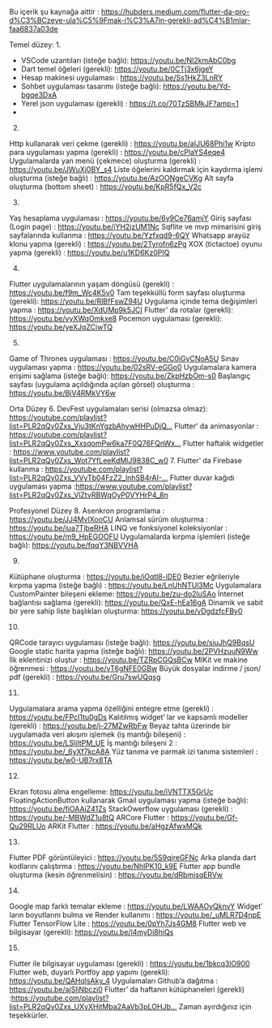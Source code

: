 Bu içerik şu kaynağa aittir : https://hubders.medium.com/flutter-da-pro-d%C3%BCzeye-ula%C5%9Fmak-i%C3%A7in-gerekli-ad%C4%B1mlar-faa6837a03de


Temel düzey:
1.
- VSCode uzantıları (isteğe bağlı): https://youtu.be/Nl2kmAbC0bg
- Dart temel öğeleri (gerekli): https://youtu.be/0CTj3x6jgeY
- Hesap makinesi uygulaması : https://youtu.be/Ss1HkZ3LnRY
- Sohbet uygulaması tasarımı (isteğe bağlı): https://youtu.be/Yd-bgqe3DxA
- Yerel json uygulaması (gerekli) : https://t.co/70TzSBMkJF?amp=1
- 
2.
Http kullanarak veri çekme (gerekli) : https://youtu.be/aIJU68Phi1w
Kripto para uygulaması yapma (gerekli) : https://youtu.be/cPlaYS4eqe4
Uygulamalarda yan menü (çekmece) oluşturma (gerekli) : https://youtu.be/JWuXj0BY_s4
Liste öğelerini kaldırmak için kaydırma işlemi oluşturma (isteğe bağlı) : https://youtu.be/AzOONgeCVKg
Alt sayfa oluşturma (bottom sheet) : https://youtu.be/KpR5fQx_V2c

3.
Yaş hesaplama uygulaması : https://youtu.be/6y9Ce76amjY
Giriş sayfası (Login page) : https://youtu.be/iYH2jzUM1Nc
Sqflite ve mvp mimarisini giriş sayfalarında kullanma : https://youtu.be/Yzfxqd9-6QY
Whatsapp arayüz klonu yapma (gerekli) : https://youtu.be/2Tyrofn6zPg
XOX (tictactoe) oyunu yapma (gerekli) : https://youtu.be/u1KD6Kz0PIQ

4.
Flutter uygulamalarının yaşam döngüsü (gerekli) : https://youtu.be/f9m_Wc4K5v0
Tam teşekküllü form sayfası oluşturma (gerekli): https://youtu.be/RlBfFswZ94U
Uygulama içinde tema değişimleri yapma : https://youtu.be/XdUMp9k5JCI
Flutter’ da rotalar (gerekli): https://youtu.be/vyXWqOmkxe8
Pocemon uygulaması (gerekli): https://youtu.be/yeXJqZCiwTQ

5.
Game of Thrones uygulaması : https://youtu.be/C0iGyCNoA5U
Sınav uygulaması yapma : https://youtu.be/02sRV-eGGo0
Uygulamalara kamera erişimi sağlama (isteğe bağlı): https://youtu.be/ZkpHzbOm-s0
Başlangıç sayfası (uygulama açıldığında açılan görsel) oluşturma : https://youtu.be/BjV4RMkVY6w

Orta Düzey
6.
DevFest uygulamaları serisi (olmazsa olmaz): https://youtube.com/playlist?list=PLR2qQy0Zxs_Vju3tKnYgzbAhywHHPuDjQ…
Flutter’ da animasyonlar : https://youtube.com/playlist?list=PLR2qQy0Zxs_XxsqomPw6ka7F0Q76FQnWx…
Flutter haftalık widgetler : https://www.youtube.com/playlist?list=PLR2qQy0Zxs_Wot7YfLeeKdMlJ9838C_w0
7.
Flutter’ da Firebase kullanma : https://youtube.com/playlist?list=PLR2qQy0Zxs_VVyTb04FzZ2_lnhSB4rAI-…
Flutter duvar kağıdı uygulaması yapma :https://www.youtube.com/playlist?list=PLR2qQy0Zxs_VlZtvRBWqOyP0VYHrP4_8n

Profesyonel Düzey
8.
Asenkron programlama : https://youtu.be/JJ4MvlXooCU
Anlamsal sürüm oluşturma : https://youtu.be/iua7TjbeRHA
LINQ ve fonksiyonel koleksiyonlar : https://youtu.be/m9_HpEGOOFU
Uygulamalarda kırpma işlemleri (isteğe bağlı): https://youtu.be/fqqY3NBVVHA

9.
Kütüphane oluşturma : https://youtu.be/iOqtl8-iDE0
Bezier eğrileriyle kırpma yapma (isteğe bağlı) : https://youtu.be/LnUhNTUl3Mc
Uygulamalara CustomPainter bileşeni ekleme: https://youtu.be/zu-do2luSAo
İnternet bağlantısı sağlama (gerekli): https://youtu.be/QxE-hEa16gA
Dinamik ve sabit bir yere sahip liste başlıkları oluşturma: https://youtu.be/vDgdzfcFBy0

10.
QRCode tarayıcı uygulaması (isteğe bağlı): https://youtu.be/siuJhQ9BqsU
Google static harita yapma (isteğe bağlı): https://youtu.be/2PVHzuuN9Ww
İlk eklentinizi oluştur : https://youtu.be/TZRpCGQsBCw
MlKit ve makine öğrenmesi : https://youtu.be/vT6gNFE0GBw
Büyük dosyalar indirme / json/ pdf (gerekli) : https://youtu.be/Gru7swUQqsg

11.
Uygulamalara arama yapma özelliğini entegre etme (gerekli) : https://youtu.be/FPcl1tu0gDs
Kalıtılmış widget’ lar ve kapsamlı modeller (gerekli) : https://youtu.be/j-27MZwRbFw
Beyaz tahta üzerinde bir uygulamada veri akışını işlemek (iş mantığı bileşeni) : https://youtu.be/LSljItPM_UE
İş mantığı bileşeni 2 : https://youtu.be/_6yXf7kcA8A
Yüz tanıma ve parmak izi tanıma sistemleri : https://youtu.be/w0-UB7rx8TA

12.
Ekran fotosu alma engelleme: https://youtu.be/iVNTTX5GrUc
FloatingActionButton kullanarak Gmail uygulaması yapma (isteğe bağlı): https://youtu.be/fiOAAiZ41Zs
StackOwerflow uygulaması (gerekli) : https://youtu.be/-MBWdZ1u8tQ
ARCore Flutter : https://youtu.be/Gf-Qu29RLUo
ARKit Flutter : https://youtu.be/aHgzAfwxMQk

13.
Flutter PDF görüntüleyici : https://youtu.be/5S9qjreGFNc
Arka planda dart kodlarını çalıştırma : https://youtu.be/NhlPK10_k9E
Flutter app bundle oluşturma (kesin öğrenmelisin) : https://youtu.be/dRbmjsqERVw

14.
Google map farklı temalar ekleme : https://youtu.be/LWAAOyQknvY
Widget’ ların boyutlarını bulma ve Render kullanımı : https://youtu.be/_uMLR7D4npE
Flutter TensorFlow Lite : https://youtu.be/0pYh7Js4GM8
Flutter web ve bilgisayar (gerekli): https://youtu.be/l4myDi8hiQs

15.
Flutter ile bilgisayar uygulaması (gerekli) : https://youtu.be/1bkcq3lO900
Flutter web, duyarlı Portföy app yapımı (gerekli): https://youtu.be/QAHqlsAky_4
Uygulamaları Github’a dağıtma : https://youtu.be/ajSliNbczi0
Flutter’ da haftanın kütüphaneleri (gerekli) :https://youtube.com/playlist?list=PLR2qQy0Zxs_UXyXHjtMba2AaVb3pLOHJb…
Zaman ayırdığınız için teşekkürler.

